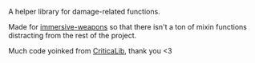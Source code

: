 A helper library for damage-related functions.

Made for [immersive-weapons](https://github.com/AlkyoneAoide/immersive-weapons) so that there isn't a ton of mixin functions distracting from the rest of the project.

Much code yoinked from [CriticaLib](https://github.com/hamusuke0323/CriticaLib), thank you <3